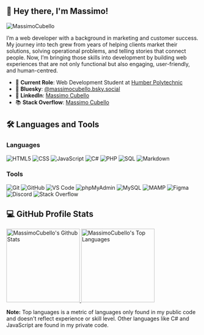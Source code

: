 ## 👋 Hey there, I'm Massimo!

<p align="left"> <img src="https://komarev.com/ghpvc/?username=MassimoCubello&label=Profile%20views&color=0e75b6&style=flat" alt="MassimoCubello" /> </p>

I’m a web developer with a background in marketing and customer success. My journey into tech grew from years of helping clients market their solutions, solving operational problems, and telling stories that connect people. Now, I’m bringing those skills into development by building web experiences that are not only functional but also engaging, user-friendly, and human-centred.

- 🔭 **Current Role**: Web Development Student at [Humber Polytechnic](https://humber.ca/)
- 🦋 **Bluesky**: [@massimocubello.bsky.social](https://bsky.app/profile/massimocubello.bsky.social)
- 💼 **LinkedIn**: [Massimo Cubello](https://www.linkedin.com/in/massimocubello/)
- 📚 **Stack Overflow**: [Massimo Cubello](https://stackoverflow.com/users/31414339/massimo-cubello)

## 🛠️ Languages and Tools <!-- Include shields.io badges for each technology -->
### Languages
![HTML5](https://img.shields.io/badge/HTML5-E34F26?style=for-the-badge&logo=html5&logoColor=white)
![CSS](https://img.shields.io/badge/CSS-1572B6?style=for-the-badge&logo=css3&logoColor=white)
![JavaScript](https://img.shields.io/badge/JavaScript-F7DF1E?style=for-the-badge&logo=javascript&logoColor=black)
![C#](https://img.shields.io/badge/C%23-239120?style=for-the-badge&logo=c-sharp&logoColor=white)
![PHP](https://img.shields.io/badge/PHP-777BB4?style=for-the-badge&logo=php&logoColor=white)
![SQL](https://img.shields.io/badge/SQL-4479A1?style=for-the-badge&logo=mysql&logoColor=white)
![Markdown](https://img.shields.io/badge/Markdown-000000?style=for-the-badge&logo=markdown&logoColor=white)

### Tools
![Git](https://img.shields.io/badge/Git-F05032?style=for-the-badge&logo=git&logoColor=white)
![GitHub](https://img.shields.io/badge/GitHub-181717?style=for-the-badge&logo=github&logoColor=white)
![VS Code](https://img.shields.io/badge/VS%20Code-007ACC?style=for-the-badge&logo=visual-studio-code&logoColor=white)
![phpMyAdmin](https://img.shields.io/badge/phpMyAdmin-3B99FC?style=for-the-badge&logo=phpmyadmin&logoColor=white)
![MySQL](https://img.shields.io/badge/MySQL-4479A1?style=for-the-badge&logo=mysql&logoColor=white)
![MAMP](https://img.shields.io/badge/MAMP-003545?style=for-the-badge&logo=apache&logoColor=white)
![Figma](https://img.shields.io/badge/Figma-F24E1E?style=for-the-badge&logo=figma&logoColor=white)
![Discord](https://img.shields.io/badge/Discord-5865F2?style=for-the-badge&logo=discord&logoColor=white)
![Stack Overflow](https://img.shields.io/badge/Stack%20Overflow-FE7A16?style=for-the-badge&logo=stack-overflow&logoColor=white)

## 💻 GitHub Profile Stats
<!-- GitHub Profile Stats -->
<a href="https://github.com/anuraghazra/github-readme-stats">
  <img alt="MassimoCubello's Github Stats" src="https://github-readme-stats.vercel.app/api?username=MassimoCubello&show_icons=true&include_all_commits=true&count_private=true&theme=prussian&hide_border=true" height="192px"/>
</a>
<a href="https://github.com/anuraghazra/github-readme-stats">
  <img alt="MassimoCubello's Top Languages" src="https://github-readme-stats.vercel.app/api/top-langs/?username=MassimoCubello&langs_count=8&layout=compact&theme=prussian&hide_border=true" height="192px"/>
</a>


  <b>Note:</b> Top languages is a metric of languages only found in my public code and doesn't reflect experience or skill level. Other languages like C# and JavaScript are found in my private code.
  
<!--
**MassimoCubello/MassimoCubello** is a ✨ _special_ ✨ repository because its `README.md` (this file) appears on your GitHub profile.

Here are some ideas to get you started:

- 🔭 I’m currently working on ...
- 🌱 I’m currently learning ...
- 👯 I’m looking to collaborate on ...
- 🤔 I’m looking for help with ...
- 💬 Ask me about ...
- 📫 How to reach me: ...
- 😄 Pronouns: ...
- ⚡ Fun fact: ...
-->
